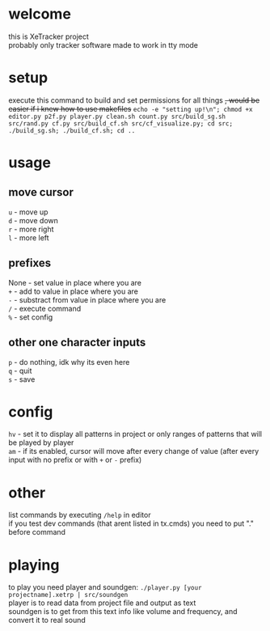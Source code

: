# welcome
this is XeTracker project<br>
probably only tracker software made to work in tty mode<br>

# setup
execute this command to build and set permissions for all things ~~, would be easier if i knew how to use makefiles~~
`echo -e "setting up!\n"; chmod +x editor.py p2f.py player.py clean.sh count.py src/build_sg.sh src/rand.py cf.py src/build_cf.sh src/cf_visualize.py; cd src; ./build_sg.sh; ./build_cf.sh; cd ..`

# usage
## move cursor
`u` - move up</br>
`d` - move down</br>
`r` - more right</br>
`l` - more left</br>

## prefixes
None - set value in place where you are</br>
`+` - add to value in place where you are</br>
`-` - substract from value in place where you are</br>
`/` - execute command</br>
`%` - set config</br>

## other one character inputs
`p` - do nothing, idk why its even here</br>
`q` - quit</br>
`s` - save</br>

# config
`hv` - set it to display all patterns in project or only ranges of patterns that will be played by player</br>
`am` - if its enabled, cursor will move after every change of value (after every input with no prefix or with `+` or `-` prefix)</br>

# other
list commands by executing `/help` in editor<br>
if you test dev commands (that arent listed in tx.cmds) you need to put "." before command<br>

<!--DO THAT BACK LATER, I MEAN COMMAND CHAINS IN EDITOR-->
<!--you can also use `;` between command and it will be like list of commands, for example `new test;set 1 1 1;hrf;save;exit`<br>-->
<!--# usage example-->
<!--1. with editor create example project: `echo -e "new test; tempo 113; set 0 1 12; set 0 3 24; set 0 4 12; set 0 6 7; mute 3; mute 2; mute 1; save; exit" | ./editor.py`-->

# playing
to play you need player and soundgen: `./player.py [your projectname].xetrp | src/soundgen`</br>
player is to read data from project file and output as text</br>
soundgen is to get from this text info like volume and frequency, and convert it to real sound</br>
